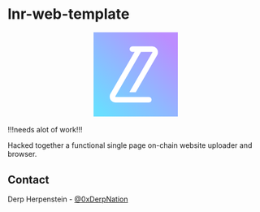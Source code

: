 # lnr-web-template
<p align="center">
  <img src="https://github.com/Linagee-Name-Registrar/Brand-Kit/blob/main/icon/svg/lnr_icon_box.svg" alt="LNR Logo" width=33% height=33%>
</p>

!!!needs alot of work!!!

Hacked together a functional single page on-chain website uploader and browser.

<!-- CONTACT -->
## Contact

Derp Herpenstein - [@0xDerpNation](https://twitter.com/0xDerpNation)
